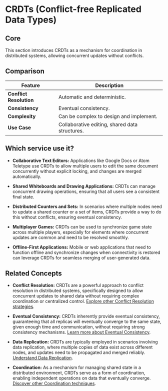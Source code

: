# CRDTs (Conflict-free Replicated Data Types)

## Core

This section introduces CRDTs as a mechanism for coordination in distributed systems, allowing concurrent updates without conflicts.

## Comparison

| Feature | Description |
|---|---|
| **Conflict Resolution** | Automatic and deterministic. |
| **Consistency** | Eventual consistency. |
| **Complexity** | Can be complex to design and implement. |
| **Use Case** | Collaborative editing, shared data structures. |

## Which service use it?



-   **Collaborative Text Editors:** Applications like Google Docs or Atom Teletype use CRDTs to allow multiple users to edit the same document concurrently without explicit locking, and changes are merged automatically.

-   **Shared Whiteboards and Drawing Applications:** CRDTs can manage concurrent drawing operations, ensuring that all users see a consistent final state.

-   **Distributed Counters and Sets:** In scenarios where multiple nodes need to update a shared counter or a set of items, CRDTs provide a way to do this without conflicts, ensuring eventual consistency.

-   **Multiplayer Games:** CRDTs can be used to synchronize game state across multiple players, especially for elements where concurrent updates are common and need to be resolved smoothly.

-   **Offline-First Applications:** Mobile or web applications that need to function offline and synchronize changes when connectivity is restored can leverage CRDTs for seamless merging of user-generated data.

## Related Concepts

-   **Conflict Resolution:** CRDTs are a powerful approach to conflict resolution in distributed systems, specifically designed to allow concurrent updates to shared data without requiring complex coordination or centralized control. [Explore other Conflict Resolution strategies](../../conflict-resolution/README.md).

-   **Eventual Consistency:** CRDTs inherently provide eventual consistency, guaranteeing that all replicas will eventually converge to the same state, given enough time and communication, without requiring strong consistency mechanisms. [Learn more about Eventual Consistency](../../consistency-models/eventual-consistency/README.md).

-   **Data Replication:** CRDTs are typically employed in scenarios involving data replication, where multiple copies of data exist across different nodes, and updates need to be propagated and merged reliably. [Understand Data Replication](../../data-replication/README.md).

-   **Coordination:** As a mechanism for managing shared state in a distributed environment, CRDTs serve as a form of coordination, enabling independent operations on data that eventually converge. [Discover other Coordination techniques](../README.md).
